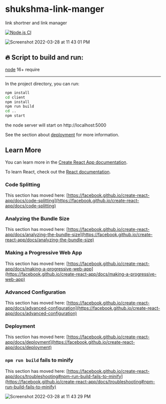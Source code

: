 # shukshma-link-manger
link shortner and link manager

[![Node.js CI](https://github.com/sutharp777/shukshma-link-manger/actions/workflows/node.js.yml/badge.svg)](https://github.com/sutharp777/shukshma-link-manger/actions/workflows/node.js.yml)

![Screenshot 2022-03-28 at 11 43 01 PM](https://user-images.githubusercontent.com/49487927/160463264-02accaa8-af57-41ed-bf6d-578ece9805b7.jpg)


## :fire: Script to build and run:

[node](https://nodejs.org/en/download/) 16+ require

---

In the project directory, you can run:

```sh
npm install
cd client
npm install
npm run build
cd ..
npm start
```

the node server will start on http://localhost:5000

See the section about [deployment](https://facebook.github.io/create-react-app/docs/deployment) for more information.


## Learn More

You can learn more in the [Create React App documentation](https://facebook.github.io/create-react-app/docs/getting-started).

To learn React, check out the [React documentation](https://reactjs.org/).

### Code Splitting

This section has moved here: [https://facebook.github.io/create-react-app/docs/code-splitting](https://facebook.github.io/create-react-app/docs/code-splitting)

### Analyzing the Bundle Size

This section has moved here: [https://facebook.github.io/create-react-app/docs/analyzing-the-bundle-size](https://facebook.github.io/create-react-app/docs/analyzing-the-bundle-size)

### Making a Progressive Web App

This section has moved here: [https://facebook.github.io/create-react-app/docs/making-a-progressive-web-app](https://facebook.github.io/create-react-app/docs/making-a-progressive-web-app)

### Advanced Configuration

This section has moved here: [https://facebook.github.io/create-react-app/docs/advanced-configuration](https://facebook.github.io/create-react-app/docs/advanced-configuration)

### Deployment

This section has moved here: [https://facebook.github.io/create-react-app/docs/deployment](https://facebook.github.io/create-react-app/docs/deployment)

### `npm run build` fails to minify

This section has moved here: [https://facebook.github.io/create-react-app/docs/troubleshooting#npm-run-build-fails-to-minify](https://facebook.github.io/create-react-app/docs/troubleshooting#npm-run-build-fails-to-minify)


![Screenshot 2022-03-28 at 11 43 29 PM](https://user-images.githubusercontent.com/49487927/160463277-7b3d0adb-4816-46c9-8406-3482956c2c6a.jpg)

